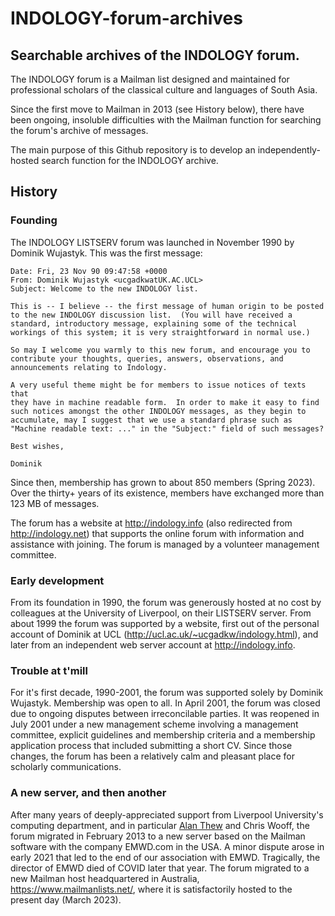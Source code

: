 # INDOLOGY-forum-archives
## Searchable archives of the INDOLOGY forum.

The INDOLOGY forum is a Mailman list designed and maintained for professional scholars of the classical culture and languages of South Asia.  

Since the first move to Mailman in 2013 (see History below), there have been ongoing, insoluble difficulties with the Mailman function for searching the forum's archive of messages.

The main purpose of this Github repository is to develop an independently-hosted search function for the INDOLOGY archive.

## History

### Founding

The INDOLOGY LISTSERV forum was launched in November 1990 by Dominik Wujastyk.  This was the first message:

```
Date: Fri, 23 Nov 90 09:47:58 +0000
From: Dominik Wujastyk <ucgadkwatUK.AC.UCL>
Subject: Welcome to the new INDOLOGY list.

This is -- I believe -- the first message of human origin to be posted
to the new INDOLOGY discussion list.  (You will have received a
standard, introductory message, explaining some of the technical
workings of this system; it is very straightforward in normal use.)

So may I welcome you warmly to this new forum, and encourage you to
contribute your thoughts, queries, answers, observations, and
announcements relating to Indology.

A very useful theme might be for members to issue notices of texts that
they have in machine readable form.  In order to make it easy to find
such notices amongst the other INDOLOGY messages, as they begin to
accumulate, may I suggest that we use a standard phrase such as
"Machine readable text: ..." in the "Subject:" field of such messages?

Best wishes,

Dominik
```
Since then, membership has grown to about 850 members (Spring 2023).  Over the thirty+ years of its existence, members have exchanged more than 123 MB of messages.  

The forum has a website at http://indology.info (also redirected from http://indology.net) that supports the online forum with information and assistance with joining.  The forum is managed by a volunteer management committee.

### Early development

From its foundation in 1990, the forum was generously hosted at no cost by colleagues at the University of Liverpool, on their LISTSERV server.  From about 1999 the forum was supported by a website, first out of the  personal account of Dominik at UCL (http://ucl.ac.uk/~ucgadkw/indology.html), and later from an independent web server account at http://indology.info.  

### Trouble at t'mill	

For it's first decade, 1990-2001, the forum was supported solely by Dominik Wujastyk.  Membership was open to all.  In April 2001, the forum was closed due to ongoing disputes between irreconcilable parties. It was reopened in July 2001 under a new management scheme involving a management committee, explicit guidelines and membership criteria and a membership application process that included submitting a short CV.  Since those changes, the forum has been a relatively calm and pleasant place for scholarly communications. 

### A new server, and then another

After many years of deeply-appreciated support from Liverpool University's computing department, and in particular [Alan Thew](https://www.liverpool.ac.uk/~qq11/home.html) and Chris Wooff, the forum migrated in February 2013 to a new server based on the Mailman software with the company EMWD.com in the USA.  A minor dispute arose in early 2021 that led to the end of our association with EMWD.  Tragically, the director of EMWD died of COVID later that year.  The forum migrated to a new Mailman host headquartered in Australia, https://www.mailmanlists.net/, where it is satisfactorily hosted to the present day (March 2023). 

